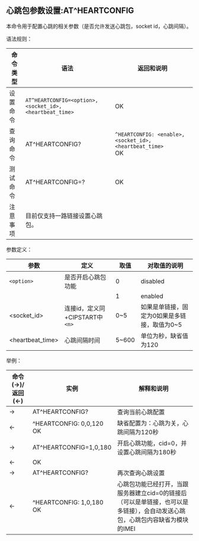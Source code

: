 ## 心跳包参数设置:AT^HEARTCONFIG

本命令用于配置心跳的相关参数（是否允许发送心跳包，socket id，心跳间隔）。

 

语法规则：

| 命令类型 | 语法                                                   | 返回和说明                                                   |
| -------- | ------------------------------------------------------ | ------------------------------------------------------------ |
| 设置命令 | `AT^HEARTCONFIG=<option>,<socket_id>,<heartbeat_time>` | OK                                                           |
| 查询命令 | AT^HEARTCONFIG?                                        | `^HEARTCONFIG: <enable>,<socket_id>,<heartbeat_time>` <br>OK |
| 测试命令 | AT^HEARTCONFIG=?                                       | OK                                                           |
| 注意事项 | 目前仅支持一路链接设置心跳包。                         |                                                              |

 

参数定义：

| 参数             | 定义                           | 取值  | 对取值的说明                                 |
| ---------------- | ------------------------------ | ----- | -------------------------------------------- |
| `<option>`       | 是否开启心跳包功能             | 0     | disabled                                     |
|                  |                                | 1     | enabled                                      |
| <socket_id>      | 连接id，定义同+CIPSTART中`<n>` | 0~5   | 如果是单链接，固定为0如果是多链接，取值为0~5 |
| <heartbeat_time> | 心跳间隔时间                   | 5~600 | 单位为秒，缺省值为120                        |

 

举例：

| 命令(→)/返回(←) | 实例                         | 解释和说明                                                   |
| --------------- | ---------------------------- | ------------------------------------------------------------ |
| →               | AT^HEARTCONFIG?              | 查询当前心跳配置                                             |
| ←               | ^HEARTCONFIG: 0,0,120 <br>OK | 缺省配置为：心跳为关，心跳间隔为120秒                        |
| →               | AT^HEARTCONFIG=1,0,180       | 开启心跳功能，cid=0，并设置心跳间隔为180秒                   |
| ←               | OK                           |                                                              |
| →               | AT^HEARTCONFIG?              | 再次查询心跳设置                                             |
| ←               | ^HEARTCONFIG: 1,0,180 <br>OK | 心跳包功能已经打开，当跟服务器建立cid=0的链接后（可以是单链接，也可以是多链接），会自动发送心跳包，心跳包内容缺省为模块的IMEI |
